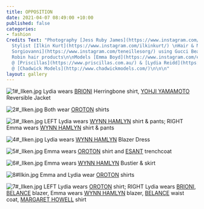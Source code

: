 ```yaml
---
title: OPPOSITION
date: 2021-04-07 08:49:00 +10:00
published: false
categories:
- fashion
Credits Text: "Photography [Jess Ruby James](https://www.instagram.com/jessrubyjames/)
  Stylist [Ilkin Kurt](https://www.instagram.com/ilkinkurt/) \nHair & Make up [Teneille
  Sorgiovanni](https://www.instagram.com/teneillesorg/) using Gucci Beauty and Christoph
  Robin hair products\n\nModels [Emma Boyd](https://www.instagram.com/emmakateboyd/)
  @ [Priscillas](https://www.priscillas.com.au/) & [Lydia Reidd](https://www.instagram.com/lydia.reidd/)
  @ [Chadwick Models](http://www.chadwickmodels.com/)\n\n\n"
layout: gallery
---
```


![1#_Ilken.jpg](/uploads/1%23_Ilken.jpg)
Lydia wears [BRIONI](https://www.brioni.com/en/au) Herringbone shirt, [YOHJI YAMAMOTO](https://theshopyohjiyamamoto.com/) Reversible Jacket

![2#_Ilken.jpg](/uploads/2%23_Ilken.jpg)
Both wear [OROTON](https://oroton.com/) shirts

![3#_Ilken.jpg](/uploads/3%23_Ilken.jpg)
LEFT Lydia wears [WYNN HAMLYN](https://www.wynnhamlyn.com/) shirt & pants; RIGHT Emma wears [WYNN HAMLYN](https://www.wynnhamlyn.com/) shirt & pants

![4#_Ilken.jpg](/uploads/4%23_Ilken.jpg)
Lydia wears [WYNN HAMLYN](https://www.wynnhamlyn.com/) Blazer Dress

![5#_Ilken.jpg](/uploads/5%23_Ilken.jpg)
Emma wears [OROTON](https://oroton.com/) shirt and [ESANT](https://esant-esant.com/) trenchcoat

![6#_Ilken.jpg](/uploads/6%23_Ilken.jpg)
Emma wears [WYNN HAMLYN](https://www.wynnhamlyn.com/) Bustier & skirt

![8#Ilkin.jpg](/uploads/8%23Ilkin.jpg)
Emma and Lydia wear [OROTON](https://oroton.com/) shirts

![7#_Ilken.jpg](/uploads/7%23_Ilken.jpg)
LEFT Lydia wears [OROTON](https://oroton.com/) shirt; RIGHT Lydia wears [BRIONI](https://www.brioni.com/en/au), [BELANCE](https://belance.com.au/) blazer, 
Emma wears [WYNN HAMLYN](https://www.wynnhamlyn.com/) blazer, [BELANCE](https://belance.com.au/) waist coat, [MARGARET HOWELL](https://www.margarethowell.co.uk/) shirt














